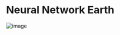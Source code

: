 # Neural Network Earth

![image](https://github.com/Bigguysahaj/NeuralNetworkEarth/assets/70798888/4cee00f4-500b-4f10-acfb-263e1ae19323)
